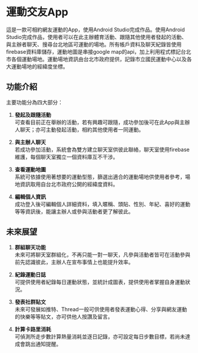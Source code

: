# 運動交友App

這是一款可相約網友運動的App，使用Android Studio完成作品。使用Android Studio完成作品，使用者可以在此主辦體育活動、跟隨其他使用者發起的活動、與主辦者聊天、搜尋台北地區可運動的場地。所有帳戶資料及聊天紀錄皆使用firebase資料庫儲存，運動地圖是串接google map的api，加上利用程式標記台北市各個運動場地。運動場地資訊由台北市政府提供，記錄市立國民運動中心以及各大運動場地的經緯度坐標。

## 功能介紹

主要功能分為四大部分：

1. **發起及跟隨活動**  
   可查看目前正在舉辦的活動，若有興趣可跟隨，成功參加後可在此App與主辦人聊天；亦可主動發起活動，相約其他使用者一同運動。

2. **與主辦人聊天**  
   若成功參加活動，系統會為雙方建立聊天室供彼此聯絡，聊天室使用firebase維護，每個聊天室獨立一個資料庫互不干涉。

3. **查看運動地圖**  
   系統可依據使用著想要的運動型態，篩選出適合的運動場地供使用者參考，場地資訊取用自台北市政府公開的經緯度資料。

4. **編輯個人資訊**  
   成功登入後可編輯個人詳細資料，填入暱稱、頭貼、性別、年紀、喜好的運動等等資訊後，能讓主辦人或參與活動者更了解彼此。

## 未來展望

1. **群組聊天功能**  
   未來可將聊天室群組化，不再只能一對一聊天，凡參與活動者皆可在活動參與前先認識彼此，主辦人在宣布事情上也能提升效率。

2. **紀錄運動日誌**  
   可提供使用者紀錄每日運動狀態，並統計成圖表，提供使用者掌握自身運動狀況。

3. **發表社群貼文**  
   未來可發展如推特、Thread一般可供使用者發表運動心得、分享與網友運動的快樂等等貼文，亦可供他人按讚及留言。

4. **計算卡路里消耗**  
   可偵測所走步數計算熱量消耗並逐日記錄，亦可設定每日步數目標，若尚未達成會跳出通知提醒。
